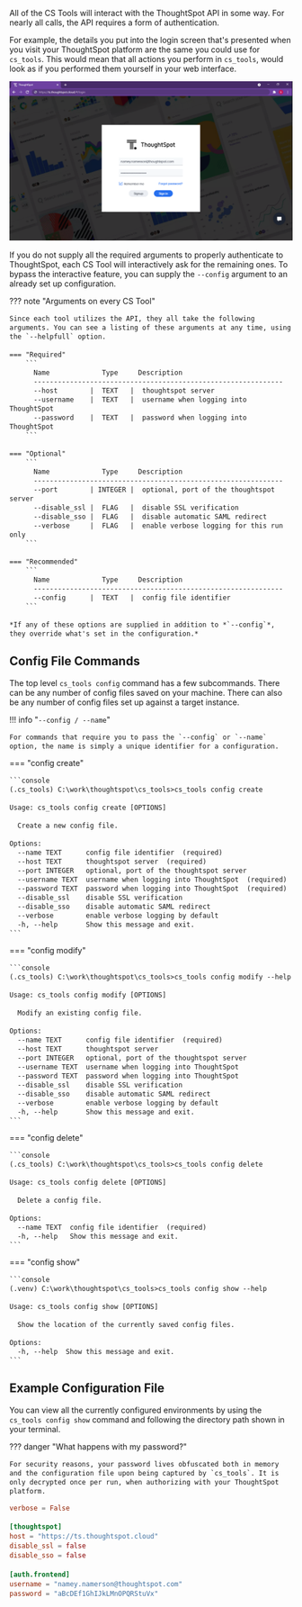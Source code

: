 All of the CS Tools will interact with the ThoughtSpot API in some way. For nearly all calls, the API requires a form of authentication.

For example, the details you put into the login screen that's presented when you visit your ThoughtSpot platform are the same you could use for `cs_tools`. This would mean that all actions you perform in `cs_tools`, would look as if you performed them yourself in your web interface.

![thoughtspot-ui-login](login_screen.png)

If you do not supply all the required arguments to properly authenticate to ThoughtSpot, each CS Tool will interactively ask for the remaining ones. To bypass the interactive feature, you can supply the `--config` argument to an already set up configuration.

??? note "Arguments on every CS Tool"

    Since each tool utilizes the API, they all take the following arguments. You can see a listing of these arguments at any time, using the `--helpfull` option.

    === "Required"
        ```
          Name             Type     Description
          --------------------------------------------------------------
          --host        |  TEXT   |  thoughtspot server
          --username    |  TEXT   |  username when logging into ThoughtSpot
          --password    |  TEXT   |  password when logging into ThoughtSpot
        ```

    === "Optional"
        ```
          Name             Type     Description
          --------------------------------------------------------------
          --port        | INTEGER |  optional, port of the thoughtspot server
          --disable_ssl |  FLAG   |  disable SSL verification
          --disable_sso |  FLAG   |  disable automatic SAML redirect
          --verbose     |  FLAG   |  enable verbose logging for this run only
        ```

    === "Recommended"
        ```
          Name             Type     Description
          --------------------------------------------------------------
          --config      |  TEXT   |  config file identifier
        ```

    *If any of these options are supplied in addition to *`--config`*, they override what's set in the configuration.*


## Config File Commands

The top level `cs_tools config` command has a few subcommands. There can be any number of config files saved on your machine. There can also be any number of config files set up against a target instance.

!!! info "`--config / --name`"
    
    For commands that require you to pass the `--config` or `--name` option, the name is simply a unique identifier for a configuration.

=== "config create"

    ```console
    (.cs_tools) C:\work\thoughtspot\cs_tools>cs_tools config create

    Usage: cs_tools config create [OPTIONS]

      Create a new config file.

    Options:
      --name TEXT      config file identifier  (required)
      --host TEXT      thoughtspot server  (required)
      --port INTEGER   optional, port of the thoughtspot server
      --username TEXT  username when logging into ThoughtSpot  (required)
      --password TEXT  password when logging into ThoughtSpot  (required)
      --disable_ssl    disable SSL verification
      --disable_sso    disable automatic SAML redirect
      --verbose        enable verbose logging by default
      -h, --help       Show this message and exit.
    ```

=== "config modify"

    ```console
    (.cs_tools) C:\work\thoughtspot\cs_tools>cs_tools config modify --help

    Usage: cs_tools config modify [OPTIONS]

      Modify an existing config file.

    Options:
      --name TEXT      config file identifier  (required)
      --host TEXT      thoughtspot server
      --port INTEGER   optional, port of the thoughtspot server
      --username TEXT  username when logging into ThoughtSpot
      --password TEXT  password when logging into ThoughtSpot
      --disable_ssl    disable SSL verification
      --disable_sso    disable automatic SAML redirect
      --verbose        enable verbose logging by default
      -h, --help       Show this message and exit.
    ```

=== "config delete"

    ```console
    (.cs_tools) C:\work\thoughtspot\cs_tools>cs_tools config delete

    Usage: cs_tools config delete [OPTIONS]

      Delete a config file.

    Options:
      --name TEXT  config file identifier  (required)
      -h, --help   Show this message and exit.
    ```

=== "config show"

    ```console
    (.venv) C:\work\thoughtspot\cs_tools>cs_tools config show --help

    Usage: cs_tools config show [OPTIONS]

      Show the location of the currently saved config files.

    Options:
      -h, --help  Show this message and exit.
    ```

## Example Configuration File

You can view all the currently configured environments by using the `cs_tools config show` command and following the directory path shown in your terminal.

??? danger "What happens with my password?"
    
    For security reasons, your password lives obfuscated both in memory and the configuration file upon being captured by `cs_tools`. It is only decrypted once per run, when authorizing with your ThoughtSpot platform.

```toml
verbose = False

[thoughtspot]
host = "https://ts.thoughtspot.cloud"
disable_ssl = false
disable_sso = false

[auth.frontend]
username = "namey.namerson@thoughtspot.com"
password = "aBcDEf1GhIJkLMnOPQRStuVx"
```
